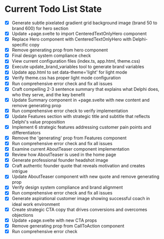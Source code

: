 <!-- DO NOT EDIT - Managed by todo_list tool -->
<!-- Updated: 2025-10-17T19:40:48.382Z -->

# Current Todo List State

- [x] Generate subtle pixelated gradient grid background image (brand 50 to brand 600) for hero section
- [x] Update +page.svelte to import CenteredTextOnlyHero component
- [x] Replace Hero component with CenteredTextOnlyHero with Delphi-specific copy
- [x] Remove generating prop from hero component
- [x] Final design system compliance check
- [x] View current configuration files (index.ts, app.html, theme.css)
- [x] Execute update_brand_variables tool to generate brand variables
- [x] Update app.html to set data-theme='light' for light mode
- [x] Verify theme.css has proper light mode configuration
- [x] Run comprehensive error check and fix all issues
- [x] Craft compelling 2-3 sentence summary that explains what Delphi does, who they serve, and the key benefit
- [x] Update Summary component in +page.svelte with new content and remove generating prop
- [x] Run comprehensive error check to verify implementation
- [x] Update Features section with strategic title and subtitle that reflects Delphi's value proposition
- [x] Implement 6 strategic features addressing customer pain points and differentiators
- [x] Remove the 'generating' prop from Features component
- [x] Run comprehensive error check and fix all issues
- [x] Examine current AboutTeaser component implementation
- [x] Review how AboutTeaser is used in the home page
- [x] Generate professional founder headshot image
- [x] Craft authentic founder quote that reveals motivation and creates intrigue
- [x] Update AboutTeaser component with new quote and remove generating prop
- [x] Verify design system compliance and brand alignment
- [x] Run comprehensive error check and fix all issues
- [x] Generate aspirational customer image showing successful coach in ideal work environment
- [x] Create strategic CTA copy that drives conversions and overcomes objections
- [x] Update +page.svelte with new CTA props
- [x] Remove generating prop from CallToAction component
- [x] Run comprehensive error check
